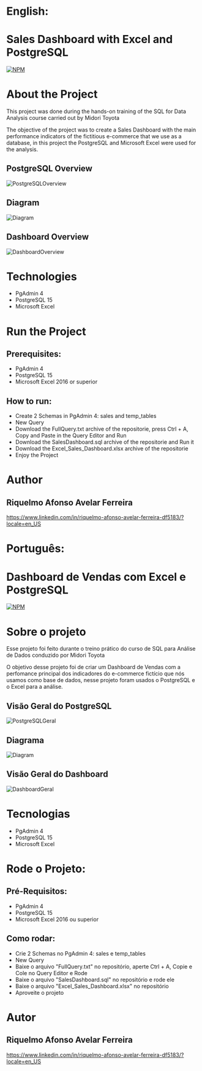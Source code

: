 # English:
# Sales Dashboard with Excel and PostgreSQL
[![NPM](https://img.shields.io/npm/l/react)](https://github.com/RiquelmoFerreira/Excel_PostgreSQL_Sales_Dashboard/blob/main/LICENSE)

# About the Project

This project was done during the hands-on training of the SQL for Data Analysis course carried out by Midori Toyota

The objective of the project was to create a Sales Dashboard with the main performance indicators of the fictitious e-commerce that we use as a database, in this project the PostgreSQL and Microsoft Excel were used for the analysis.

## PostgreSQL Overview
![PostgreSQLOverview](https://github.com/RiquelmoFerreira/Excel_PostgreSQL_Sales_Dashboard/blob/main/Imagem.png)

## Diagram
![Diagram](https://github.com/RiquelmoFerreira/Excel_PostgreSQL_Customer_Profile/blob/main/Diagram.PNG)

## Dashboard Overview
![DashboardOverview](https://github.com/RiquelmoFerreira/Excel_PostgreSQL_Sales_Dashboard/blob/main/Imagem2.png)

# Technologies

- PgAdmin 4
- PostgreSQL 15
- Microsoft Excel

# Run the Project
## Prerequisites:
- PgAdmin 4
- PostgreSQL 15
- Microsoft Excel 2016 or superior

## How to run:
- Create 2 Schemas in PgAdmin 4: sales and temp_tables
- New Query
- Download the FullQuery.txt archive of the repositorie, press Ctrl + A, Copy and Paste in the Query Editor and Run
- Download the SalesDashboard.sql archive of the repositorie and Run it
- Download the Excel_Sales_Dashboard.xlsx archive of the repositorie
- Enjoy the Project


# Author
## Riquelmo Afonso Avelar Ferreira

https://www.linkedin.com/in/riquelmo-afonso-avelar-ferreira-df5183/?locale=en_US
#
# Português:
# Dashboard de Vendas com Excel e PostgreSQL
[![NPM](https://img.shields.io/npm/l/react)](https://github.com/RiquelmoFerreira/Excel_PostgreSQL_Sales_Dashboard/blob/main/LICENSE)

# Sobre o projeto

Esse projeto foi feito durante o treino prático do curso de SQL para Análise de Dados conduzido por Midori Toyota

O objetivo desse projeto foi de criar um Dashboard de Vendas com a perfomance principal dos indicadores do e-commerce fictício que nós usamos como base de dados, nesse projeto foram usados o PostgreSQL e o Excel para a análise.

## Visão Geral do PostgreSQL
![PostgreSQLGeral](https://github.com/RiquelmoFerreira/Excel_PostgreSQL_Sales_Dashboard/blob/main/Imagem.png)

## Diagrama
![Diagram](https://github.com/RiquelmoFerreira/Excel_PostgreSQL_Customer_Profile/blob/main/Diagram.PNG)

## Visão Geral do Dashboard
![DashboardGeral](https://github.com/RiquelmoFerreira/Excel_PostgreSQL_Sales_Dashboard/blob/main/Imagem2.png)

# Tecnologias
- PgAdmin 4
- PostgreSQL 15
- Microsoft Excel

# Rode o Projeto:
## Pré-Requisitos:
- PgAdmin 4
- PostgreSQL 15
- Microsoft Excel 2016 ou superior

## Como rodar:
- Crie 2 Schemas no PgAdmin 4: sales e temp_tables
- New Query
- Baixe o arquivo "FullQuery.txt" no repositório, aperte Ctrl + A, Copie e Cole no Query Editor e Rode
- Baixe o arquivo "SalesDashboard.sql" no repositório e rode ele
- Baixe o arquivo "Excel_Sales_Dashboard.xlsx" no repositório
- Aproveite o projeto


# Autor
## Riquelmo Afonso Avelar Ferreira

https://www.linkedin.com/in/riquelmo-afonso-avelar-ferreira-df5183/?locale=en_US


 

